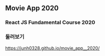 ## Movie App 2020

### React JS Fundamental Course 2020

### 둘러보기
https://junh0328.github.io/movie_app__2020/
